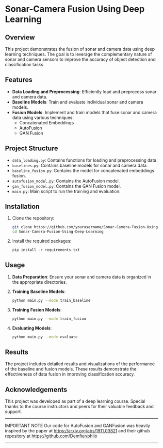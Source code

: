 # Sonar-Camera Fusion Using Deep Learning

## Overview

This project demonstrates the fusion of sonar and camera data using deep learning techniques. The goal is to leverage the complementary nature of sonar and camera sensors to improve the accuracy of object detection and classification tasks.

## Features

- **Data Loading and Preprocessing**: Efficiently load and preprocess sonar and camera data.
- **Baseline Models**: Train and evaluate individual sonar and camera models.
- **Fusion Models**: Implement and train models that fuse sonar and camera data using various techniques:
  - Concatenated Embeddings
  - AutoFusion
  - GAN Fusion

## Project Structure

- `data_loading.py`: Contains functions for loading and preprocessing data.
- `baselines.py`: Contains baseline models for sonar and camera data.
- `baseline_fusion.py`: Contains the model for concatenated embeddings fusion.
- `autofusion_model.py`: Contains the AutoFusion model.
- `gan_fusion_model.py`: Contains the GAN Fusion model.
- `main.py`: Main script to run the training and evaluation.

## Installation

1. Clone the repository:
    ```bash
    git clone https://github.com/yourusername/Sonar-Camera-Fusion-Using-Deep-Learning.git
    cd Sonar-Camera-Fusion-Using-Deep-Learning
    ```

2. Install the required packages:
    ```bash
    pip install -r requirements.txt
    ```

## Usage

1. **Data Preparation**: Ensure your sonar and camera data is organized in the appropriate directories.

2. **Training Baseline Models**:
    ```bash
    python main.py --mode train_baseline
    ```

3. **Training Fusion Models**:
    ```bash
    python main.py --mode train_fusion
    ```

4. **Evaluating Models**:
    ```bash
    python main.py --mode evaluate
    ```

## Results

The project includes detailed results and visualizations of the performance of the baseline and fusion models. These results demonstrate the effectiveness of data fusion in improving classification accuracy.

## Acknowledgements

This project was developed as part of a deep learning course. Special thanks to the course instructors and peers for their valuable feedback and support.

********************
IMPORTANT NOTE
Our code for AutoFusion and GANFusion was heavily inspired by the paper at https://arxiv.org/abs/1911.03821 and their github repository at https://github.com/Demfier/philo
********************


